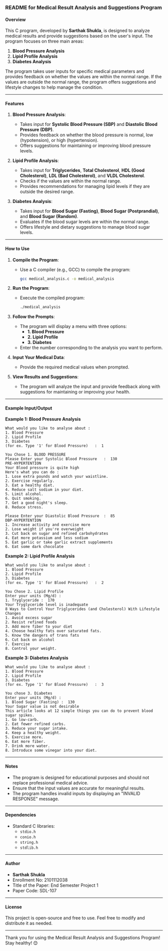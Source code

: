 ### README for Medical Result Analysis and Suggestions Program

#### Overview
This C program, developed by **Sarthak Shukla**, is designed to analyze medical results and provide suggestions based on the user's input. The program focuses on three main areas:
1. **Blood Pressure Analysis**
2. **Lipid Profile Analysis**
3. **Diabetes Analysis**

The program takes user inputs for specific medical parameters and provides feedback on whether the values are within the normal range. If the values are outside the normal range, the program offers suggestions and lifestyle changes to help manage the condition.

---

#### Features
1. **Blood Pressure Analysis**:
   - Takes input for **Systolic Blood Pressure (SBP)** and **Diastolic Blood Pressure (DBP)**.
   - Provides feedback on whether the blood pressure is normal, low (hypotension), or high (hypertension).
   - Offers suggestions for maintaining or improving blood pressure levels.

2. **Lipid Profile Analysis**:
   - Takes input for **Triglycerides**, **Total Cholesterol**, **HDL (Good Cholesterol)**, **LDL (Bad Cholesterol)**, and **VLDL Cholesterol**.
   - Checks if the values are within the normal range.
   - Provides recommendations for managing lipid levels if they are outside the desired range.

3. **Diabetes Analysis**:
   - Takes input for **Blood Sugar (Fasting)**, **Blood Sugar (Postprandial)**, and **Blood Sugar (Random)**.
   - Evaluates if the blood sugar levels are within the normal range.
   - Offers lifestyle and dietary suggestions to manage blood sugar levels.

---

#### How to Use
1. **Compile the Program**:
   - Use a C compiler (e.g., GCC) to compile the program:
     ```bash
     gcc medical_analysis.c -o medical_analysis
     ```

2. **Run the Program**:
   - Execute the compiled program:
     ```bash
     ./medical_analysis
     ```

3. **Follow the Prompts**:
   - The program will display a menu with three options:
     - **1. Blood Pressure**
     - **2. Lipid Profile**
     - **3. Diabetes**
   - Enter the number corresponding to the analysis you want to perform.

4. **Input Your Medical Data**:
   - Provide the required medical values when prompted.

5. **View Results and Suggestions**:
   - The program will analyze the input and provide feedback along with suggestions for maintaining or improving your health.

---

#### Example Input/Output

**Example 1: Blood Pressure Analysis**
```
What would you like to analyse about :
1. Blood Pressure
2. Lipid Profile
3. Diabetes
(for ex. Type '1' for Blood Pressure)   :  1

You Chose 1. BLOOD PRESSURE
Please Enter your Systolic Blood Pressure   :  130
PRE-HYPERTENTION
Your Blood pressure is quite high
Here's what you can do :
1. Lose extra pounds and watch your waistline.
2. Exercise regularly.
3. Eat a healthy diet.
4. Reduce salt sodium in your diet.
5. Limit alcohol.
6. Quit smoking.
7. Get a good night's sleep.
8. Reduce stress.

Please Enter your Diastolic Blood Pressure  :  85
DBP-HYPERTENTION
1. Increase activity and exercise more
2. Lose weight if you're overweight
3. Cut back on sugar and refined carbohydrates
4. Eat more potassium and less sodium
5. Eat garlic or take garlic extract supplements
6. Eat some dark chocolate
```

**Example 2: Lipid Profile Analysis**
```
What would you like to analyse about :
1. Blood Pressure
2. Lipid Profile
3. Diabetes
(for ex. Type '1' for Blood Pressure)   :  2

You Chose 2. Lipid Profile
Enter your units (Mg/d) :
1. Tryglyceride :  170
Your Tryglyceride level is inadequate
8 Ways to Control Your Triglycerides (and Cholesterol) With Lifestyle Changes
1. Avoid excess sugar
2. Resist refined foods
3. Add more fiber to your diet
4. Choose healthy fats over saturated fats.
5. Know the dangers of trans fats
6. Cut back on alcohol
7. Exercise
8. Control your weight.
```

**Example 3: Diabetes Analysis**
```
What would you like to analyse about :
1. Blood Pressure
2. Lipid Profile
3. Diabetes
(for ex. Type '1' for Blood Pressure)   :  3

You chose 3. Diabetes
Enter your units (Mg/d) :
1. Blood Sugar (Fasting) :  130
Your Sugar value is not desirable
This article looks at 12 simple things you can do to prevent blood sugar spikes.
1. Go low-carb.
2. Eat fewer refined carbs.
3. Reduce your sugar intake.
4. Keep a healthy weight.
5. Exercise more.
6. Eat more fiber.
7. Drink more water.
8. Introduce some vinegar into your diet.
```

---

#### Notes
- The program is designed for educational purposes and should not replace professional medical advice.
- Ensure that the input values are accurate for meaningful results.
- The program handles invalid inputs by displaying an "INVALID RESPONSE" message.

---

#### Dependencies
- Standard C libraries:
  - `stdio.h`
  - `conio.h`
  - `string.h`
  - `stdlib.h`

---

#### Author
- **Sarthak Shukla**
- Enrollment No: 2101112038
- Title of the Paper: End Semester Project 1
- Paper Code: SDL-107

---

#### License
This project is open-source and free to use. Feel free to modify and distribute it as needed.

---

Thank you for using the Medical Result Analysis and Suggestions Program! Stay healthy! 😊
